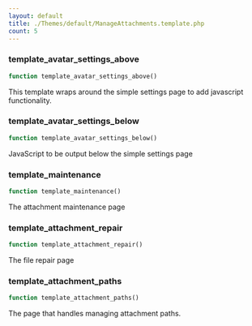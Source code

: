 ```yaml
---
layout: default
title: ./Themes/default/ManageAttachments.template.php
count: 5
---
```


### template_avatar_settings_above

```php
function template_avatar_settings_above()
```
This template wraps around the simple settings page to add javascript functionality.



### template_avatar_settings_below

```php
function template_avatar_settings_below()
```
JavaScript to be output below the simple settings page



### template_maintenance

```php
function template_maintenance()
```
The attachment maintenance page



### template_attachment_repair

```php
function template_attachment_repair()
```
The file repair page



### template_attachment_paths

```php
function template_attachment_paths()
```
The page that handles managing attachment paths.



